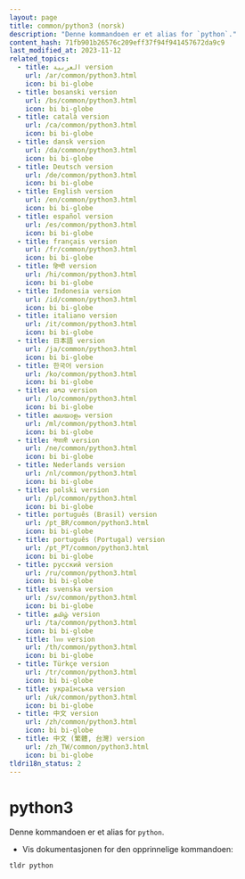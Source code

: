 ```yaml
---
layout: page
title: common/python3 (norsk)
description: "Denne kommandoen er et alias for `python`."
content_hash: 71fb901b26576c209eff37f94f941457672da9c9
last_modified_at: 2023-11-12
related_topics:
  - title: العربية version
    url: /ar/common/python3.html
    icon: bi bi-globe
  - title: bosanski version
    url: /bs/common/python3.html
    icon: bi bi-globe
  - title: català version
    url: /ca/common/python3.html
    icon: bi bi-globe
  - title: dansk version
    url: /da/common/python3.html
    icon: bi bi-globe
  - title: Deutsch version
    url: /de/common/python3.html
    icon: bi bi-globe
  - title: English version
    url: /en/common/python3.html
    icon: bi bi-globe
  - title: español version
    url: /es/common/python3.html
    icon: bi bi-globe
  - title: français version
    url: /fr/common/python3.html
    icon: bi bi-globe
  - title: हिन्दी version
    url: /hi/common/python3.html
    icon: bi bi-globe
  - title: Indonesia version
    url: /id/common/python3.html
    icon: bi bi-globe
  - title: italiano version
    url: /it/common/python3.html
    icon: bi bi-globe
  - title: 日本語 version
    url: /ja/common/python3.html
    icon: bi bi-globe
  - title: 한국어 version
    url: /ko/common/python3.html
    icon: bi bi-globe
  - title: ລາວ version
    url: /lo/common/python3.html
    icon: bi bi-globe
  - title: മലയാളം version
    url: /ml/common/python3.html
    icon: bi bi-globe
  - title: नेपाली version
    url: /ne/common/python3.html
    icon: bi bi-globe
  - title: Nederlands version
    url: /nl/common/python3.html
    icon: bi bi-globe
  - title: polski version
    url: /pl/common/python3.html
    icon: bi bi-globe
  - title: português (Brasil) version
    url: /pt_BR/common/python3.html
    icon: bi bi-globe
  - title: português (Portugal) version
    url: /pt_PT/common/python3.html
    icon: bi bi-globe
  - title: русский version
    url: /ru/common/python3.html
    icon: bi bi-globe
  - title: svenska version
    url: /sv/common/python3.html
    icon: bi bi-globe
  - title: தமிழ் version
    url: /ta/common/python3.html
    icon: bi bi-globe
  - title: ไทย version
    url: /th/common/python3.html
    icon: bi bi-globe
  - title: Türkçe version
    url: /tr/common/python3.html
    icon: bi bi-globe
  - title: українська version
    url: /uk/common/python3.html
    icon: bi bi-globe
  - title: 中文 version
    url: /zh/common/python3.html
    icon: bi bi-globe
  - title: 中文 (繁體, 台灣) version
    url: /zh_TW/common/python3.html
    icon: bi bi-globe
tldri18n_status: 2
---
```

# python3

Denne kommandoen er et alias for `python`.

- Vis dokumentasjonen for den opprinnelige kommandoen:

`tldr python`
